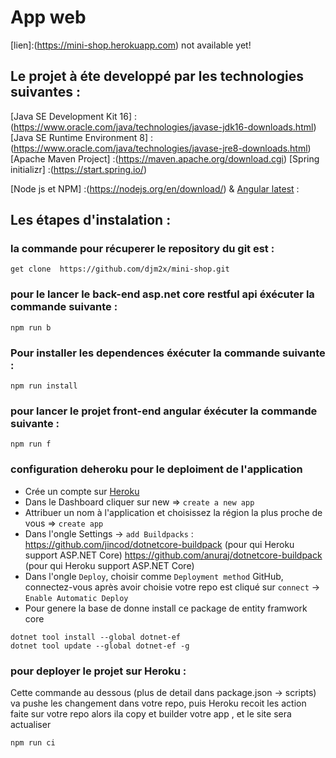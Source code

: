 # App web 
[lien]:(https://mini-shop.herokuapp.com) not available yet!

## Le projet à éte developpé par les technologies suivantes : 
[Java SE Development Kit 16] :(https://www.oracle.com/java/technologies/javase-jdk16-downloads.html)
[Java SE Runtime Environment 8] :(https://www.oracle.com/java/technologies/javase-jre8-downloads.html)
[Apache Maven Project] :(https://maven.apache.org/download.cgi)
[Spring initializr] :(https://start.spring.io/)

[Node js et NPM] :(https://nodejs.org/en/download/) & [Angular latest](https://cli.angular.io/) : 

## Les étapes d'instalation : 

### la commande pour récuperer le repository du git est : 
```
get clone  https://github.com/djm2x/mini-shop.git
```

### pour le lancer le back-end asp.net core restful api éxécuter la commande suivante : 
```
npm run b
```

### Pour installer les dependences éxécuter la commande suivante : 
```
npm run install
```


### pour lancer le projet front-end angular éxécuter la commande suivante :  
```
npm run f 
```

### configuration deheroku pour le deploiment de l'application

- Crée un compte sur [Heroku](https://www.heroku.com/)
- Dans le Dashboard cliquer sur new => `create a new app`
- Attribuer un nom à l'application et choisissez  la région la plus proche de vous => `create app`
- Dans l'ongle Settings -> `add Buildpacks` : 
    https://github.com/jincod/dotnetcore-buildpack (pour qui Heroku support ASP.NET Core)
    https://github.com/anuraj/dotnetcore-buildpack (pour qui Heroku support ASP.NET Core)
- Dans l'ongle `Deploy`, choisir comme `Deployment method` GitHub, connectez-vous après avoir choisie votre repo est cliqué sur `connect` -> `Enable Automatic Deploy`
- Pour genere la base de donne install ce package de entity framwork core
```
dotnet tool install --global dotnet-ef
dotnet tool update --global dotnet-ef -g  
```


### pour deployer le projet sur Heroku : 
Cette commande au dessous (plus de detail dans package.json -> scripts) va pushe les changement dans votre repo, puis Heroku recoit les action faite sur votre repo alors ila copy et builder votre app , et le site sera actualiser
```
npm run ci 
```